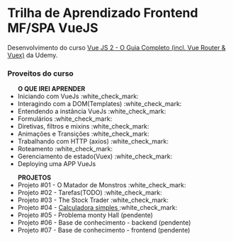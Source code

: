 # Trilha de Aprendizado Frontend MF/SPA VueJS

<p> Desenvolvimento do curso <a href="https://www.udemy.com/course/vue-js-completo/">Vue JS 2 - O Guia Completo (incl. Vue Router & Vuex)</a> da Udemy. </p>

### Proveitos do curso
   <ul> <strong> O QUE IREI APRENDER </strong>
        <li> Iniciando com VueJs :white_check_mark:</li>
        <li> Interagindo com a DOM(Templates) :white_check_mark:</li>
        <li> Entendendo a instância VueJs :white_check_mark:</li>
        <li> Formulários :white_check_mark:</li>
        <li> Diretivas, filtros e mixins :white_check_mark:</li>
        <li> Animações e Transições :white_check_mark:</li>
        <li> Trabalhando com HTTP (axios) :white_check_mark:</li>
        <li> Roteamento  :white_check_mark:</li>
        <li> Gerenciamento de estado(Vuex) :white_check_mark: </li>
        <li>  Deploying uma APP VueJs </li>
</ul>
<ul> <strong> PROJETOS </strong>
        <li> Projeto #01 - O Matador de Monstros :white_check_mark: </li>
        <li> Projeto #02 - Tarefas(TODO) :white_check_mark: </li> 
        <li> Projeto #03 - The Stock Trader  :white_check_mark: </li>
   <li> Projeto #04 - <a href="https://github.com/MilenaNobre/projeto_vue_04" > Calculadora simples </a> :white_check_mark:  </li>
        <li> Projeto #05 - Problema monty Hall (pendente)  </li>
        <li> Projeto #06 - Base de conhecimento - backend (pendente)  </li>
        <li> Projeto #07 - Base de conhecimento - frontend (pendente)  </li>
</ul>
